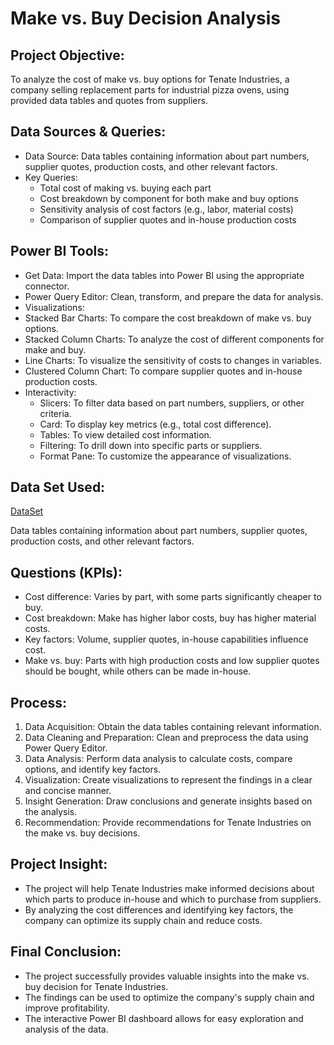 # Make vs. Buy Decision Analysis

## Project Objective:
To analyze the cost of make vs. buy options for Tenate Industries, a company selling replacement parts for industrial pizza ovens, using provided data tables and quotes from suppliers.

## Data Sources & Queries:
-	Data Source: Data tables containing information about part numbers, supplier quotes, production costs, and other relevant factors.
-	Key Queries:
    - Total cost of making vs. buying each part
    - Cost breakdown by component for both make and buy options
    - Sensitivity analysis of cost factors (e.g., labor, material costs)
    - Comparison of supplier quotes and in-house production costs

## Power BI Tools:
- Get Data: Import the data tables into Power BI using the appropriate connector.
-	Power Query Editor: Clean, transform, and prepare the data for analysis.
-	Visualizations:
   - Stacked Bar Charts: To compare the cost breakdown of make vs. buy options.
   - Stacked Column Charts: To analyze the cost of different components for make and buy.
   - Line Charts: To visualize the sensitivity of costs to changes in variables.
   - Clustered Column Chart: To compare supplier quotes and in-house production costs.
- Interactivity:
  - Slicers: To filter data based on part numbers, suppliers, or other criteria.
  - Card: To display key metrics (e.g., total cost difference).
  - Tables: To view detailed cost information.
  - Filtering: To drill down into specific parts or suppliers.
  - Format Pane: To customize the appearance of visualizations.

## Data Set Used:
<a href="https://github.com/Simran0721/Supply-Chain-Analytics-for-Tenate-Industries/blob/main/Fictitious%20RFP%20Responses%20for%20Make%20vs%20Buy.xlsx">DataSet</a>

Data tables containing information about part numbers, supplier quotes, production costs, and other relevant factors.

## Questions (KPIs):
- Cost difference: Varies by part, with some parts significantly cheaper to buy.
- Cost breakdown: Make has higher labor costs, buy has higher material costs.
- Key factors: Volume, supplier quotes, in-house capabilities influence cost.
- Make vs. buy: Parts with high production costs and low supplier quotes should be bought, while others can be made in-house.

## Process:
1.	Data Acquisition: Obtain the data tables containing relevant information.
2.	Data Cleaning and Preparation: Clean and preprocess the data using Power Query Editor.
3.	Data Analysis: Perform data analysis to calculate costs, compare options, and identify key factors.
4.	Visualization: Create visualizations to represent the findings in a clear and concise manner.
5.	Insight Generation: Draw conclusions and generate insights based on the analysis.
6.	Recommendation: Provide recommendations for Tenate Industries on the make vs. buy decisions.

## Project Insight:
-	The project will help Tenate Industries make informed decisions about which parts to produce in-house and which to purchase from suppliers.
-	By analyzing the cost differences and identifying key factors, the company can optimize its supply chain and reduce costs.

## Final Conclusion:
-	The project successfully provides valuable insights into the make vs. buy decision for Tenate Industries.
-	The findings can be used to optimize the company's supply chain and improve profitability.
-	The interactive Power BI dashboard allows for easy exploration and analysis of the data.
